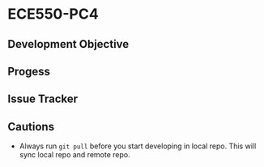 # ECE550-PC4

## Development Objective


## Progess


## Issue Tracker


## Cautions
- Always run `git pull` before you start developing in local repo. This will sync
  local repo and remote repo.
